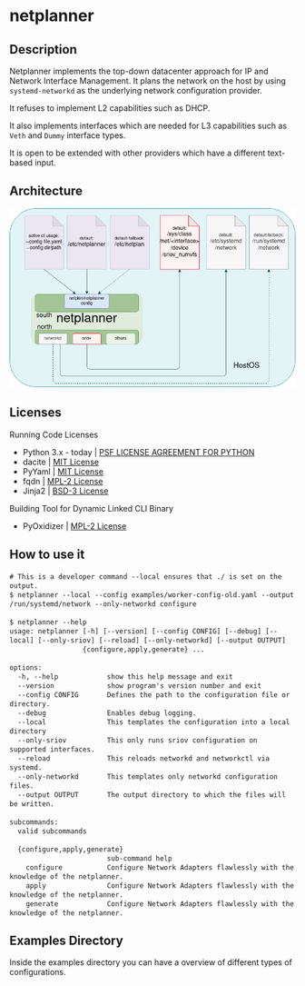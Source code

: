 # netplanner

## Description

Netplanner implements the top-down datacenter approach for IP and Network Interface Management.
It plans the network on the host by using `systemd-networkd` as the underlying network configuration provider.

It refuses to implement L2 capabilities such as DHCP.

It also implements interfaces which are needed for L3 capabilities such as `Veth` and `Dummy` interface types.

It is open to be extended with other providers which have a different text-based input.

## Architecture

![Netplanner Overview and Architecture](docs/netplanner-overview.png)

## Licenses

Running Code Licenses

* Python 3.x - today | [PSF LICENSE AGREEMENT FOR PYTHON](https://docs.python.org/3/license.html)
* dacite | [MIT License](https://github.com/konradhalas/dacite/blob/master/LICENSE)
* PyYaml | [MIT License](https://github.com/yaml/pyyaml/blob/master/LICENSE)
* fqdn   | [MPL-2 License](https://github.com/ypcrts/fqdn/blob/develop/LICENSE)
* Jinja2 | [BSD-3 License](https://github.com/pallets/jinja/blob/main/LICENSE.rst)

Building Tool for Dynamic Linked CLI Binary

* PyOxidizer | [MPL-2 License](https://github.com/indygreg/PyOxidizer/blob/main/LICENSE)

## How to use it

```console
# This is a developer command --local ensures that ./ is set on the output.
$ netplanner --local --config examples/worker-config-old.yaml --output /run/systemd/network --only-networkd configure

$ netplanner --help
usage: netplanner [-h] [--version] [--config CONFIG] [--debug] [--local] [--only-sriov] [--reload] [--only-networkd] [--output OUTPUT]
                  {configure,apply,generate} ...

options:
  -h, --help            show this help message and exit
  --version             show program's version number and exit
  --config CONFIG       Defines the path to the configuration file or directory.
  --debug               Enables debug logging.
  --local               This templates the configuration into a local directory
  --only-sriov          This only runs sriov configuration on supported interfaces.
  --reload              This reloads networkd and networkctl via systemd.
  --only-networkd       This templates only networkd configuration files.
  --output OUTPUT       The output directory to which the files will be written.

subcommands:
  valid subcommands

  {configure,apply,generate}
                        sub-command help
    configure           Configure Network Adapters flawlessly with the knowledge of the netplanner.
    apply               Configure Network Adapters flawlessly with the knowledge of the netplanner.
    generate            Configure Network Adapters flawlessly with the knowledge of the netplanner.
```

## Examples Directory

Inside the examples directory you can have a overview of different types of configurations.
